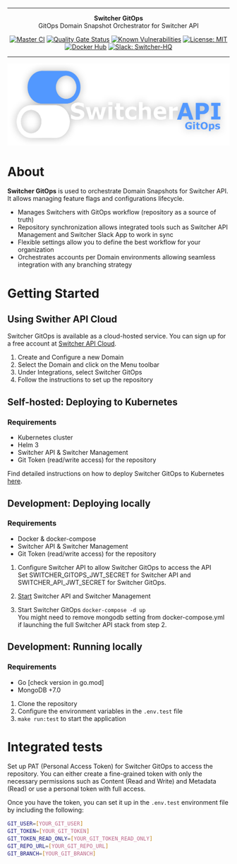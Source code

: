***

<div align="center">
<b>Switcher GitOps</b><br>
GitOps Domain Snapshot Orchestrator for Switcher API
</div>

<div align="center">

[![Master CI](https://github.com/switcherapi/switcher-gitops/actions/workflows/master.yml/badge.svg?branch=master)](https://github.com/switcherapi/switcher-gitops/actions/workflows/master.yml)
[![Quality Gate Status](https://sonarcloud.io/api/project_badges/measure?project=switcherapi_switcher-gitops&metric=alert_status)](https://sonarcloud.io/dashboard?id=switcherapi_switcher-gitops)
[![Known Vulnerabilities](https://snyk.io/test/github/switcherapi/switcher-gitops/badge.svg)](https://snyk.io/test/github/switcherapi/switcher-gitops)
[![License: MIT](https://img.shields.io/badge/License-MIT-yellow.svg)](https://opensource.org/licenses/MIT)
[![Docker Hub](https://img.shields.io/docker/pulls/trackerforce/switcher-gitops.svg)](https://hub.docker.com/r/trackerforce/switcher-gitops)
[![Slack: Switcher-HQ](https://img.shields.io/badge/slack-@switcher/hq-blue.svg?logo=slack)](https://switcher-hq.slack.com/)

</div>

***

![Switcher API: Cloud-based Feature Flag API](https://github.com/switcherapi/switcherapi-assets/blob/master/logo/switcherapi_gitops.png)

# About  
**Switcher GitOps** is used to orchestrate Domain Snapshots for Switcher API. It allows managing feature flags and configurations lifecycle.

- Manages Switchers with GitOps workflow (repository as a source of truth)
- Repository synchronization allows integrated tools such as Switcher API Management and Switcher Slack App to work in sync
- Flexible settings allow you to define the best workflow for your organization
- Orchestrates accounts per Domain environments allowing seamless integration with any branching strategy

# Getting Started

## Using Swither API Cloud

Switcher GitOps is available as a cloud-hosted service. You can sign up for a free account at [Switcher API Cloud](https://cloud.switcherapi.com).

1. Create and Configure a new Domain
2. Select the Domain and click on the Menu toolbar
3. Under Integrations, select Switcher GitOps
4. Follow the instructions to set up the repository

## Self-hosted: Deploying to Kubernetes

### Requirements
- Kubernetes cluster
- Helm 3
- Switcher API & Switcher Management
- Git Token (read/write access) for the repository

Find detailed instructions on how to deploy Switcher GitOps to Kubernetes [here](https://github.com/switcherapi/helm-charts).

## Development: Deploying locally

### Requirements
- Docker & docker-compose
- Switcher API & Switcher Management
- Git Token (read/write access) for the repository

1. Configure Switcher API to allow Switcher GitOps to access the API<br>
Set SWITCHER_GITOPS_JWT_SECRET for Switcher API and SWITCHER_API_JWT_SECRET for Switcher GitOps.

2. [Start](https://github.com/switcherapi/switcher-api?tab=readme-ov-file#running-switcher-api-from-docker-composer-manifest-file) Switcher API and Switcher Management
3. Start Switcher GitOps `docker-compose -d up`<br>
You might need to remove mongodb setting from docker-compose.yml if launching the full Switcher API stack from step 2.

## Development: Running locally

### Requirements
- Go [check version in go.mod]
- MongoDB +7.0

1. Clone the repository
2. Configure the environment variables in the `.env.test` file
3. `make run:test` to start the application

# Integrated tests

Set up PAT (Personal Access Token) for Switcher GitOps to access the repository. You can either create a fine-grained token with only the necessary permissions such as Content (Read and Write) and Metadata (Read) or use a personal token with full access.

Once you have the token, you can set it up in the `.env.test` environment file by including the following:
```bash
GIT_USER=[YOUR_GIT_USER]
GIT_TOKEN=[YOUR_GIT_TOKEN]
GIT_TOKEN_READ_ONLY=[YOUR_GIT_TOKEN_READ_ONLY]
GIT_REPO_URL=[YOUR_GIT_REPO_URL]
GIT_BRANCH=[YOUR_GIT_BRANCH]
```